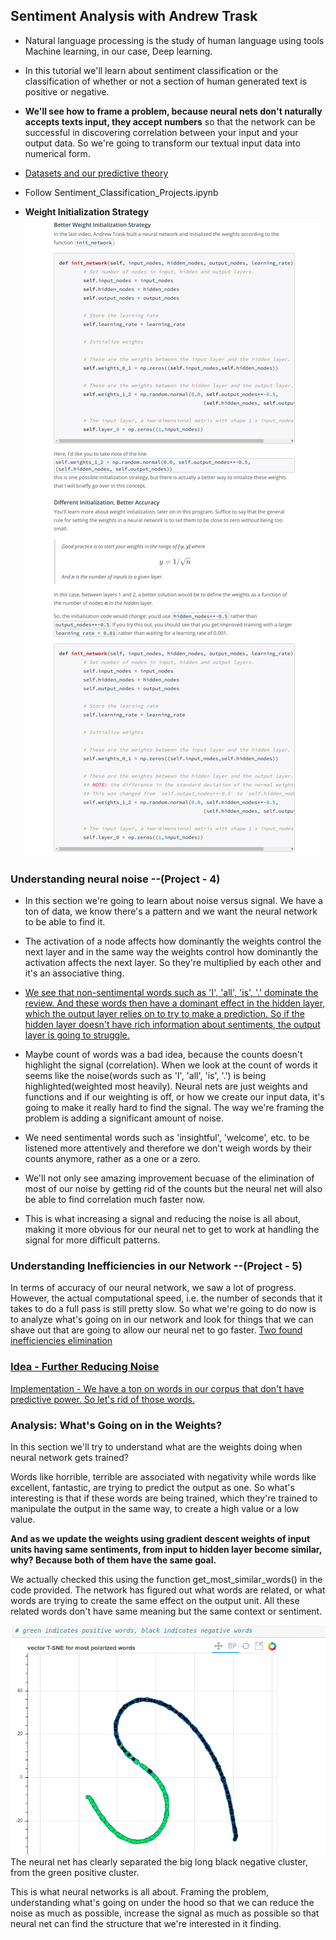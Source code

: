 ## Sentiment Analysis with Andrew Trask

 * Natural language processing is the study of human language using tools Machine learning, in our case, Deep learning.

 * In this tutorial we'll learn about sentiment classification or the classification of whether or not a section of human generated text is positive or negative.

  * **We'll see how to frame a problem, because neural nets don't naturally accepts texts input, they accept numbers** so that the network can be successful in discovering correlation between your input and your output data. So we're going to transform our textual input data into numerical form.

 * [Datasets and our predictive theory](https://www.youtube.com/watch?v=IsTOnkAKaJw)

 * Follow Sentiment_Classification_Projects.ipynb

 * **Weight Initialization Strategy**![alt text](Weight_Initialization.png)

### Understanding neural noise --(Project - 4)
 * In this section we're going to learn about noise versus signal. We have a ton of data, we know there's a pattern and we want the neural
 network to be able to find it.

 * The activation of a node affects how dominantly the weights control the next layer and in the same way the weights control how dominantly the activation affects the next layer. So they're multiplied by each other and it's an associative thing.

 * [We see that non-sentimental words such as 'I', 'all', 'is', '.' dominate the review. And these words then have a dominant effect in the hidden layer, which the output layer relies on to try to make a prediction. So if the hidden layer
 doesn't have rich information about sentiments, the output layer is going to struggle.](https://www.youtube.com/watch?v=ubqhh4Iv7O4)

 * Maybe count of words was a bad idea, because the counts doesn't highlight the signal (correlation). When we look at the count of words it seems like the noise(words such as 'I', 'all', 'is', '.') is being highlighted(weighted most heavily). Neural nets are just weights and functions and if our weighting is off, or how we create our input data, it's going to make it really hard to find the signal. The way we're framing the problem is
 adding a significant amount of noise.

 * We need sentimental words such as 'insightful', 'welcome', etc. to be listened more attentively and therefore we don't weigh words by their counts anymore, rather as a one or a zero.

 * We'll not only see amazing improvement becuase of the elimination of most of our noise by getting rid of the counts but the neural net will also be able to find correlation much faster now.

 * This is what increasing a signal and reducing the noise is all about, making it more obvious for our neural net to get to work at handling the signal for more difficult patterns.


### Understanding Inefficiencies in our Network --(Project - 5)
In terms of accuracy of our neural network, we saw a lot of progress. However, the actual computational speed, i.e. the number of seconds that it takes to do a full pass is still pretty slow. So what we're going to do now is to analyze what's going on in our network and look for things that we can shave out that are going to allow
our neural net to go faster.
[Two found inefficiencies elimination](https://www.youtube.com/watch?v=4MuS-6ATxCU)


### [Idea - Further Reducing Noise](https://www.youtube.com/watch?time_continue=233&v=Kl3hWxizKVg)
[Implementation - We have a ton on words in our corpus that don't have predictive power. So let's rid of those words.](https://www.youtube.com/watch?v=ji0famK7gOQ)


### Analysis: What's Going on in the Weights?
In this section we'll try to understand what are the weights doing when neural network gets trained?

Words like horrible, terrible are associated with negativity while words like excellent, fantastic, are trying to predict the output as one. So what's interesting is that if these words are being trained, which they're trained to manipulate the output in the same way, to create a high value or a low value.

**And as we update the weights using gradient descent weights of input units having same sentiments, from input to hidden layer become similar, why? Because both of them have the same goal.**

We actually checked this using the function get_most_similar_words() in the code provided. The network has figured out what words are related, or what words are trying to create the same effect on the output unit. All these related words don't have same meaning but the same context or sentiment.

![alt text](Separation.png "Clustering Vectors by sentiment")
The neural net has clearly separated the big long black negative cluster, from the green positive cluster.


This is what neural networks is all about. Framing the problem, understanding what's going on under the hood so that we can reduce the noise as much as possible, increase the signal as much as possible so that neural net can find the structure that we're interested in it finding.
